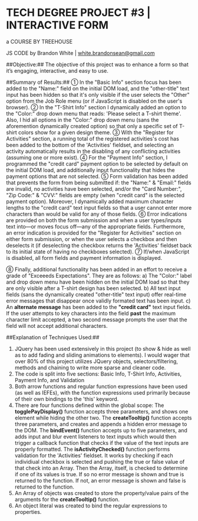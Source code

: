 # TECH DEGREE PROJECT #3 | INTERACTIVE FORM

a COURSE BY TREEHOUSE

JS CODE by Brandon White | white.brandonsean@gmail.com

##Objective:## 
The objective of this project was to enhance a form so that it’s engaging, interactive, and easy to use.

##Summary of Results:## 
① In the "Basic Info" section focus has been added to the "Name:" field on the initial DOM load, and the "other-title" text input has been hidden so that it's only visible if the user selects the "Other" option from the Job Role menu (or if JavaScript is disabled on the user's browser). ② In the "T-Shirt Info" section I dynamically added an option to the "Color:" drop down menu that reads: 'Please select a T-shirt theme'. Also, I hid all options in the "Color:" drop down menu (sans the aforemention dynamically created option) so that only a specific set of T-shirt colors show for a given design theme. ③ With the "Register for Activities" section, a running total of the registered activities's cost has been added to the bottom of the 'Activities' fieldset, and selecting an activity automatically results in the disabling of any conflicting activities (assuming one or more exist). ④ For the "Payment Info" section, I programmed the "credit card" payment option to be selected by default on the initial DOM load, and additionally input functionality that hides the payment options that are not selected.  ⑤ Form validation has been added that prevents the form from being submitted if: the "Name:" & "Email:" fields are invalid, no activities have been selected, and/or the "Card Number:", "Zip Code:" & "CVV:" fields are empty (when "credit card" is the selected payment option). Moreover, I dynamically added maximum character lengths to the "credit card" text input fields so that a user cannot enter more characters than would be valid for any of those fields. ⑥ Error indications are provided on both the form submission and when a user types/inputs text into—or moves focus off—any of the appropriate fields. Furthermore, an error indication is provided for the "Register for Activities" section on either form submission, or when the user selects a checkbox and then deselects it (if deselecting the checkbox returns the 'Activities' fieldset back to its initial state of having no checkboxes selected). ⑦ If/when JavaScript is disabled, all form fields and payment information is displayed. 

⑧ Finally, additional functionality has been added in an effort to receive a grade of "Exceeeds Expectations". They are as follows: 
                    a) The "Color:" label and drop down menu have been hidden on the initial DOM load so that they are only visible after a T-shirt design has been selected.
                    b) All text input fields (sans the dynamically created "other-title" text input) offer real-time error messages that disappear once validly formated text has been input.
                    c) An **alternate message** has been added to the **"credit card"** text input fields. If the user attempts to key characters into the field **past** the maximum character limit accepted, a two second message prompts the user that the field will not accept additional characters.

##Explanation of Techniques Used:##
1. JQuery has been used extensively in this project (to show & hide as well as to add fading and sliding animations to elements). I would wager that over 80% of this project utilizes JQuery objects, selectors/filtering, methods and chaining to write more sparse and cleaner code.
2. The code is split into five sections: Basic Info, T-Shirt Info, Activities, Payment Info, and Validation
3. Both arrow functions and regular function expressions have been used (as well as IEFEs), with the function expressions used primarily because of their own bindings to the 'this' keyword.
4. There are four functions defined within the global scope:
    The **togglePayDisplay()** function accepts three parameters, and shows one element while hiding the other two.
    The **createTooltip()** function accepts three parameters, and creates and appends a hidden error message to the DOM.
    The **bindEvent()** function accepts up to five parameters, and adds input and blur event listeners to text inputs which would then trigger a callback function that checks if the value of the text inputs are properly formatted. 
    The **isActivityChecked()** function performs validation for the 'Activities' fieldset. It works by checking if each individiual checkbox is selected and pushing the true or false value of that check into an Array. Then the Array, itself, is checked to determine if one of its values is true. If so no error message is shown and true is returned to the function. If not, an error message is shown and false is returned to the function.
5. An Array of objects was created to store the property/value pairs of the arguments for the **createTooltip()** function.
6. An object literal was created to bind the regular expressions to properties.
